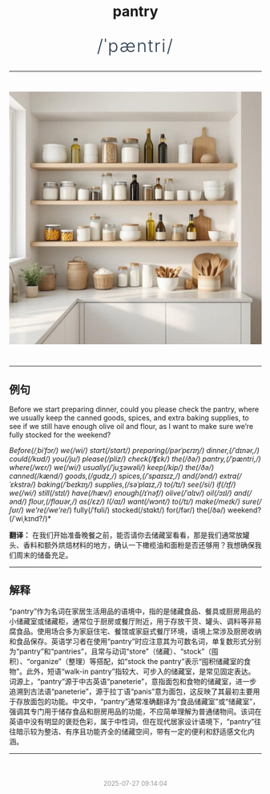 <div align="center">

# pantry

<div style="margin: 30px 0;">
<h1 style="font-size: 2.5em; font-weight: 300; letter-spacing: 2px; margin: 0; color: #2c3e50;">
/ˈpæntri/
</h1>
</div>

</div>

---

<div align="center" style="margin: 40px 0;">

![pantry](images/pantry.png)

</div>

---

## 例句

Before we start preparing dinner, could you please check the pantry, where we usually keep the canned goods, spices, and extra baking supplies, to see if we still have enough olive oil and flour, as I want to make sure we’re fully stocked for the weekend?

*Before(/ˌbiˈfɔr/) we(/wi/) start(/stɑrt/) preparing(/pərˈpɛrɪŋ/) dinner,(/ˈdɪnər,/) could(/kʊd/) you(/ju/) please(/pliz/) check(/ʧɛk/) the(/ðə/) pantry,(/ˈpæntri,/) where(/wɛr/) we(/wi/) usually(/ˈjuʒəwəli/) keep(/kip/) the(/ðə/) canned(/kænd/) goods,(/gʊdz,/) spices,(/ˈspaɪsɪz,/) and(/ənd/) extra(/ˈɛkstrə/) baking(/ˈbeɪkɪŋ/) supplies,(/səˈplaɪz,/) to(/tɪ/) see(/si/) if(/ɪf/) we(/wi/) still(/stɪl/) have(/hæv/) enough(/ɪˈnəf/) olive(/ˈɑlɪv/) oil(/ɔɪl/) and(/ənd/) flour,(/flaʊər,/) as(/ɛz/) I(/aɪ/) want(/wɔnt/) to(/tɪ/) make(/meɪk/) sure(/ʃʊr/) we’re(/we’re*/) fully(/ˈfʊli/) stocked(/stɑkt/) for(/fər/) the(/ðə/) weekend?(/ˈwiˌkɪnd?/)*

**翻译：** 在我们开始准备晚餐之前，能否请你去储藏室看看，那是我们通常放罐头、香料和额外烘焙材料的地方，确认一下橄榄油和面粉是否还够用？我想确保我们周末的储备充足。

---

## 解释

“pantry”作为名词在家居生活用品的语境中，指的是储藏食品、餐具或厨房用品的小储藏室或储藏柜，通常位于厨房或餐厅附近，用于存放干货、罐头、调料等非易腐食品。使用场合多为家庭住宅、餐馆或家庭式餐厅环境，语境上常涉及厨房收纳和食品保存。英语学习者在使用“pantry”时应注意其为可数名词，单复数形式分别为“pantry”和“pantries”，且常与动词“store”（储藏）、“stock”（囤积）、“organize”（整理）等搭配，如“stock the pantry”表示“囤积储藏室的食物”。此外，短语“walk-in pantry”指较大、可步入的储藏室，是常见固定表达。词源上，“pantry”源于中古英语“paneterie”，意指面包和食物的储藏室，进一步追溯到古法语“paneterie”，源于拉丁语“panis”意为面包，这反映了其最初主要用于存放面包的功能。中文中，“pantry”通常准确翻译为“食品储藏室”或“储藏室”，强调其专门用于储存食品和厨房用品的功能，不应简单理解为普通储物间。该词在英语中没有明显的褒贬色彩，属于中性词，但在现代居家设计语境下，“pantry”往往暗示较为整洁、有序且功能齐全的储藏空间，带有一定的便利和舒适感文化内涵。


---

<div align="center" style="margin-top: 50px;">
<small style="color: #999; font-size: 0.9em;">2025-07-27 09:14:04</small>
</div>
